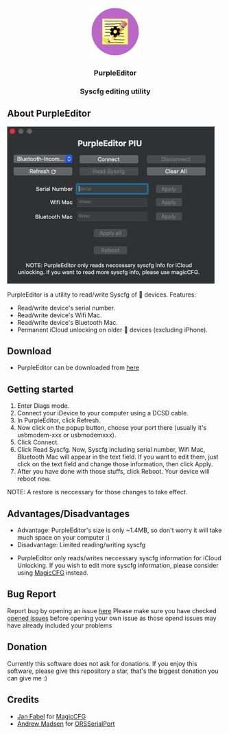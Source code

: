 <br />
<p align="center">
  <a href="https://github.com/j4nf4b3l/MagicClock">
    <img src="image/purple.png" alt="Logo" width="120" height="120">
  </a>

  <h3 align="center">PurpleEditor</h3>
  <h3 align="center">Syscfg editing utility</h3>


## About PurpleEditor
![](image/image.png)

PurpleEditor is a utility to read/write Syscfg of  devices.
Features:
* Read/write device's serial number.
* Read/write device's Wifi Mac.
* Read/write device's Bluetooth Mac.
* Permanent iCloud unlocking on older  devices (excluding iPhone).
## Download
* PurpleEditor can be downloaded from [here](https://github.com/Mini-Exploit/PurpleEditor/releases/)
## Getting started
1. Enter Diags mode.
2. Connect your iDevice to your computer using a DCSD cable.
3. In PurpleEditor, click Refresh.
4. Now click on the popup button, choose your port there (usually it's usbmodem-xxx or usbmodemxxx).
5. Click Connect.
6. Click Read Syscfg. Now, Syscfg including serial number, Wifi Mac, Bluetooth Mac will appear in the text field. If you want to edit them, just click on the text field and change those information, then click Apply.
7. After you have done with those stuffs, click Reboot. Your device will reboot now.

NOTE: A restore is neccessary for those changes to take effect.
## Advantages/Disadvantages
* Advantage: PurpleEditor's size is only ~1.4MB, so don't worry it will take much space on your computer :)
* Disadvantage: Limited reading/writing syscfg
- PurpleEditor only reads/writes neccessary syscfg information for iCloud Unlocking. If you wish to edit more syscfg information, please consider using [MagicCFG](https://github.com/j4nf4b3l/magicCFG) instead.
## Bug Report
Report bug by opening an issue [here](https://github.com/Mini-Exploit/PurpleEditor/issues)
Please make sure you have checked [opened issues](https://github.com/Mini-Exploit/PurpleEditor/issues) before opening your own issue as those opend issues may have already included your problems
## Donation
Currently this software does not ask for donations. If you enjoy this software, please give this repository a star, that's the biggest donation you can give me :)
## Credits
* [Jan Fabel](http://github.com/j4nf4b3l) for [MagicCFG](http://github.com/j4nf4b3l)
* [Andrew Madsen](https://github.com/armadsen) for [ORSSerialPort](https://github.com/armadsen/ORSSerialPort)

